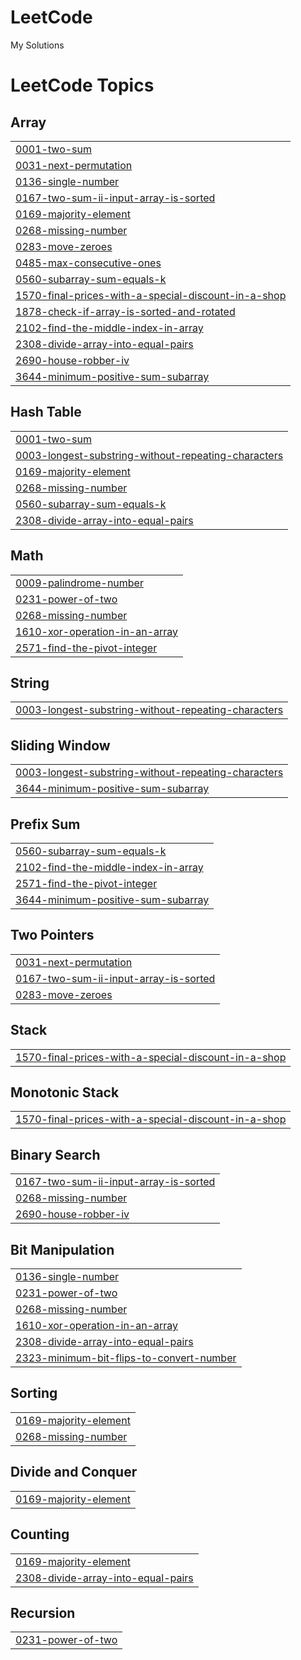 # LeetCode
My Solutions

<!---LeetCode Topics Start-->
# LeetCode Topics
## Array
|  |
| ------- |
| [0001-two-sum](https://github.com/Priyanshu-073/LeetCode/tree/master/0001-two-sum) |
| [0031-next-permutation](https://github.com/Priyanshu-073/LeetCode/tree/master/0031-next-permutation) |
| [0136-single-number](https://github.com/Priyanshu-073/LeetCode/tree/master/0136-single-number) |
| [0167-two-sum-ii-input-array-is-sorted](https://github.com/Priyanshu-073/LeetCode/tree/master/0167-two-sum-ii-input-array-is-sorted) |
| [0169-majority-element](https://github.com/Priyanshu-073/LeetCode/tree/master/0169-majority-element) |
| [0268-missing-number](https://github.com/Priyanshu-073/LeetCode/tree/master/0268-missing-number) |
| [0283-move-zeroes](https://github.com/Priyanshu-073/LeetCode/tree/master/0283-move-zeroes) |
| [0485-max-consecutive-ones](https://github.com/Priyanshu-073/LeetCode/tree/master/0485-max-consecutive-ones) |
| [0560-subarray-sum-equals-k](https://github.com/Priyanshu-073/LeetCode/tree/master/0560-subarray-sum-equals-k) |
| [1570-final-prices-with-a-special-discount-in-a-shop](https://github.com/Priyanshu-073/LeetCode/tree/master/1570-final-prices-with-a-special-discount-in-a-shop) |
| [1878-check-if-array-is-sorted-and-rotated](https://github.com/Priyanshu-073/LeetCode/tree/master/1878-check-if-array-is-sorted-and-rotated) |
| [2102-find-the-middle-index-in-array](https://github.com/Priyanshu-073/LeetCode/tree/master/2102-find-the-middle-index-in-array) |
| [2308-divide-array-into-equal-pairs](https://github.com/Priyanshu-073/LeetCode/tree/master/2308-divide-array-into-equal-pairs) |
| [2690-house-robber-iv](https://github.com/Priyanshu-073/LeetCode/tree/master/2690-house-robber-iv) |
| [3644-minimum-positive-sum-subarray](https://github.com/Priyanshu-073/LeetCode/tree/master/3644-minimum-positive-sum-subarray) |
## Hash Table
|  |
| ------- |
| [0001-two-sum](https://github.com/Priyanshu-073/LeetCode/tree/master/0001-two-sum) |
| [0003-longest-substring-without-repeating-characters](https://github.com/Priyanshu-073/LeetCode/tree/master/0003-longest-substring-without-repeating-characters) |
| [0169-majority-element](https://github.com/Priyanshu-073/LeetCode/tree/master/0169-majority-element) |
| [0268-missing-number](https://github.com/Priyanshu-073/LeetCode/tree/master/0268-missing-number) |
| [0560-subarray-sum-equals-k](https://github.com/Priyanshu-073/LeetCode/tree/master/0560-subarray-sum-equals-k) |
| [2308-divide-array-into-equal-pairs](https://github.com/Priyanshu-073/LeetCode/tree/master/2308-divide-array-into-equal-pairs) |
## Math
|  |
| ------- |
| [0009-palindrome-number](https://github.com/Priyanshu-073/LeetCode/tree/master/0009-palindrome-number) |
| [0231-power-of-two](https://github.com/Priyanshu-073/LeetCode/tree/master/0231-power-of-two) |
| [0268-missing-number](https://github.com/Priyanshu-073/LeetCode/tree/master/0268-missing-number) |
| [1610-xor-operation-in-an-array](https://github.com/Priyanshu-073/LeetCode/tree/master/1610-xor-operation-in-an-array) |
| [2571-find-the-pivot-integer](https://github.com/Priyanshu-073/LeetCode/tree/master/2571-find-the-pivot-integer) |
## String
|  |
| ------- |
| [0003-longest-substring-without-repeating-characters](https://github.com/Priyanshu-073/LeetCode/tree/master/0003-longest-substring-without-repeating-characters) |
## Sliding Window
|  |
| ------- |
| [0003-longest-substring-without-repeating-characters](https://github.com/Priyanshu-073/LeetCode/tree/master/0003-longest-substring-without-repeating-characters) |
| [3644-minimum-positive-sum-subarray](https://github.com/Priyanshu-073/LeetCode/tree/master/3644-minimum-positive-sum-subarray) |
## Prefix Sum
|  |
| ------- |
| [0560-subarray-sum-equals-k](https://github.com/Priyanshu-073/LeetCode/tree/master/0560-subarray-sum-equals-k) |
| [2102-find-the-middle-index-in-array](https://github.com/Priyanshu-073/LeetCode/tree/master/2102-find-the-middle-index-in-array) |
| [2571-find-the-pivot-integer](https://github.com/Priyanshu-073/LeetCode/tree/master/2571-find-the-pivot-integer) |
| [3644-minimum-positive-sum-subarray](https://github.com/Priyanshu-073/LeetCode/tree/master/3644-minimum-positive-sum-subarray) |
## Two Pointers
|  |
| ------- |
| [0031-next-permutation](https://github.com/Priyanshu-073/LeetCode/tree/master/0031-next-permutation) |
| [0167-two-sum-ii-input-array-is-sorted](https://github.com/Priyanshu-073/LeetCode/tree/master/0167-two-sum-ii-input-array-is-sorted) |
| [0283-move-zeroes](https://github.com/Priyanshu-073/LeetCode/tree/master/0283-move-zeroes) |
## Stack
|  |
| ------- |
| [1570-final-prices-with-a-special-discount-in-a-shop](https://github.com/Priyanshu-073/LeetCode/tree/master/1570-final-prices-with-a-special-discount-in-a-shop) |
## Monotonic Stack
|  |
| ------- |
| [1570-final-prices-with-a-special-discount-in-a-shop](https://github.com/Priyanshu-073/LeetCode/tree/master/1570-final-prices-with-a-special-discount-in-a-shop) |
## Binary Search
|  |
| ------- |
| [0167-two-sum-ii-input-array-is-sorted](https://github.com/Priyanshu-073/LeetCode/tree/master/0167-two-sum-ii-input-array-is-sorted) |
| [0268-missing-number](https://github.com/Priyanshu-073/LeetCode/tree/master/0268-missing-number) |
| [2690-house-robber-iv](https://github.com/Priyanshu-073/LeetCode/tree/master/2690-house-robber-iv) |
## Bit Manipulation
|  |
| ------- |
| [0136-single-number](https://github.com/Priyanshu-073/LeetCode/tree/master/0136-single-number) |
| [0231-power-of-two](https://github.com/Priyanshu-073/LeetCode/tree/master/0231-power-of-two) |
| [0268-missing-number](https://github.com/Priyanshu-073/LeetCode/tree/master/0268-missing-number) |
| [1610-xor-operation-in-an-array](https://github.com/Priyanshu-073/LeetCode/tree/master/1610-xor-operation-in-an-array) |
| [2308-divide-array-into-equal-pairs](https://github.com/Priyanshu-073/LeetCode/tree/master/2308-divide-array-into-equal-pairs) |
| [2323-minimum-bit-flips-to-convert-number](https://github.com/Priyanshu-073/LeetCode/tree/master/2323-minimum-bit-flips-to-convert-number) |
## Sorting
|  |
| ------- |
| [0169-majority-element](https://github.com/Priyanshu-073/LeetCode/tree/master/0169-majority-element) |
| [0268-missing-number](https://github.com/Priyanshu-073/LeetCode/tree/master/0268-missing-number) |
## Divide and Conquer
|  |
| ------- |
| [0169-majority-element](https://github.com/Priyanshu-073/LeetCode/tree/master/0169-majority-element) |
## Counting
|  |
| ------- |
| [0169-majority-element](https://github.com/Priyanshu-073/LeetCode/tree/master/0169-majority-element) |
| [2308-divide-array-into-equal-pairs](https://github.com/Priyanshu-073/LeetCode/tree/master/2308-divide-array-into-equal-pairs) |
## Recursion
|  |
| ------- |
| [0231-power-of-two](https://github.com/Priyanshu-073/LeetCode/tree/master/0231-power-of-two) |
<!---LeetCode Topics End-->